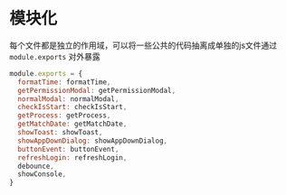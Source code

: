 # 模块化

每个文件都是独立的作用域，可以将一些公共的代码抽离成单独的js文件通过 `module.exports` 对外暴露

```javascript
module.exports = {
  formatTime: formatTime,
  getPermissionModal: getPermissionModal,
  normalModal: normalModal,
  checkIsStart: checkIsStart,
  getProcess: getProcess,
  getMatchDate: getMatchDate,
  showToast: showToast,
  showAppDownDialog: showAppDownDialog,
  buttonEvent: buttonEvent,
  refreshLogin: refreshLogin,
  debounce,
  showConsole,
}
```